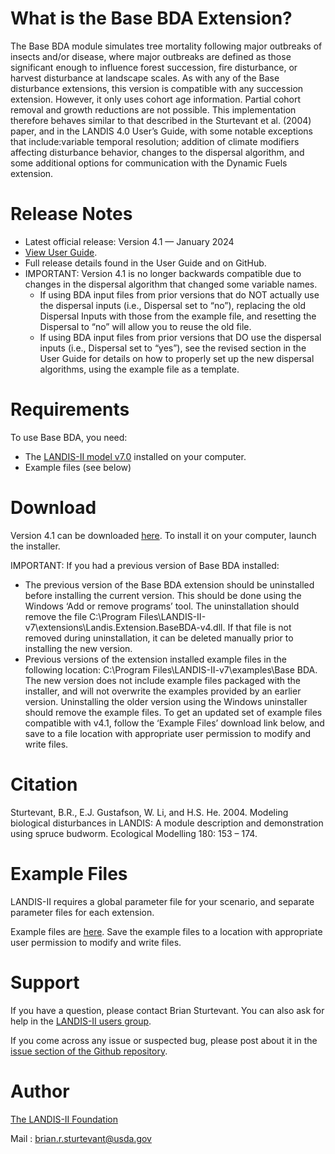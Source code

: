 # What is the Base BDA Extension?

The Base BDA module simulates tree mortality following major outbreaks of insects and/or disease, where major outbreaks are defined as those significant enough to influence forest succession, fire disturbance, or harvest disturbance at landscape scales. As with any of the Base disturbance extensions, this version is compatible with any succession extension. However, it only uses cohort age information. Partial cohort removal and growth reductions are not possible. This implementation therefore behaves similar to that described in the Sturtevant et al. (2004) paper, and in the LANDIS 4.0 User’s Guide, with some notable exceptions that include:variable temporal resolution; addition of climate modifiers affecting disturbance behavior, changes to the dispersal algorithm, and some additional options for communication with the Dynamic Fuels extension.

# Release Notes

- Latest official release: Version 4.1 — January 2024
- [View User Guide](https://github.com/LANDIS-II-Foundation/Extension-Base-BDA/blob/master/docs/LANDIS-II%20Biological%20Disturbance%20Agent%20v4.1%20User%20Guide.pdf).
- Full release details found in the User Guide and on GitHub.
- IMPORTANT: Version 4.1 is no longer backwards compatible due to changes in the dispersal algorithm that changed some variable names. 
  - If using BDA input files from prior versions that do NOT actually use the dispersal inputs (i.e., Dispersal set to “no”), replacing the old Dispersal Inputs with those from the example file, and resetting the Dispersal to “no” will allow you to reuse the old file.
  - If using BDA input files from prior versions that DO use the dispersal inputs (i.e., Dispersal set to “yes”), see the revised section in the User Guide for details on how to properly set up the new dispersal algorithms, using the example file as a template.


# Requirements

To use Base BDA, you need:

- The [LANDIS-II model v7.0](http://www.landis-ii.org/install) installed on your computer.
- Example files (see below)

# Download

Version 4.1 can be downloaded [here](https://github.com/LANDIS-II-Foundation/Extension-Base-BDA/blob/master/deploy/installer/LANDIS-II-V7%20Base%20BDA%204.1-setup.exe). To install it on your computer, launch the installer.

IMPORTANT: If you had a previous version of Base BDA installed:
-  The previous version of the Base BDA extension should be uninstalled before installing the current version.  This should be done using the Windows ‘Add or remove programs’ tool. The uninstallation should remove the file C:\Program Files\LANDIS-II-v7\extensions\Landis.Extension.BaseBDA-v4.dll.  If that file is not removed during uninstallation, it can be deleted manually prior to installing the new version.
-  Previous versions of the extension installed example files in the following location: C:\Program Files\LANDIS-II-v7\examples\Base BDA.  The new version does not include example files packaged with the installer, and will not overwrite the examples provided by an earlier version.  Uninstalling the older version using the Windows uninstaller should remove the example files.  To get an updated set of example files compatible with v4.1, follow the ‘Example Files’ download link below, and save to a file location with appropriate user permission to modify and write files.


# Citation

Sturtevant, B.R., E.J. Gustafson, W. Li, and H.S. He. 2004. Modeling biological disturbances in LANDIS: A module description and demonstration using spruce budworm. Ecological Modelling 180: 153 – 174.

# Example Files

LANDIS-II requires a global parameter file for your scenario, and separate parameter files for each extension.


Example files are [here](https://github.com/LANDIS-II-Foundation/Extension-Base-BDA/blob/master/deploy/examples/Base-BDA-example.zip).
Save the example files to a location with appropriate user permission to modify and write files.

# Support

If you have a question, please contact Brian Sturtevant. 
You can also ask for help in the [LANDIS-II users group](http://www.landis-ii.org/users).

If you come across any issue or suspected bug, please post about it in the [issue section of the Github repository](https://github.com/LANDIS-II-Foundation/Extension-Base-BDA/issues).

# Author

[The LANDIS-II Foundation](http://www.landis-ii.org)

Mail : brian.r.sturtevant@usda.gov
